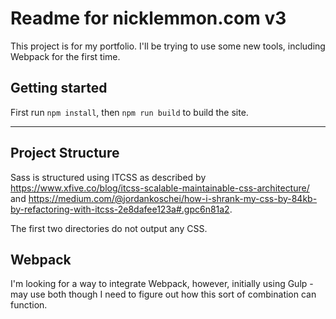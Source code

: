 # Readme for nicklemmon.com v3
This project is for my portfolio. I'll be trying to use some new tools, including Webpack for the first time.

## Getting started
First run `npm install`, then `npm run build` to build the site.

---

## Project Structure
Sass is structured using ITCSS as described by https://www.xfive.co/blog/itcss-scalable-maintainable-css-architecture/ and https://medium.com/@jordankoschei/how-i-shrank-my-css-by-84kb-by-refactoring-with-itcss-2e8dafee123a#.gpc6n81a2.

The first two directories do not output any CSS.

## Webpack
I'm looking for a way to integrate Webpack, however, initially using Gulp - may use both though I need to figure out how this sort of combination can function.
